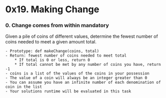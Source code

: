 # 0x19. Making Change

### 0. Change comes from within mandatory
Given a pile of coins of different values, determine the fewest number of coins needed to meet a given amount total.

	- Prototype: def makeChange(coins, total)
	- Return: fewest number of coins needed to meet total
		* If total is 0 or less, return 0
		* If total cannot be met by any number of coins you have, return -1
	- coins is a list of the values of the coins in your possession
	- The value of a coin will always be an integer greater than 0
	- You can assume you have an infinite number of each denomination of coin in the list
	- Your solutions runtime will be evaluated in this task
